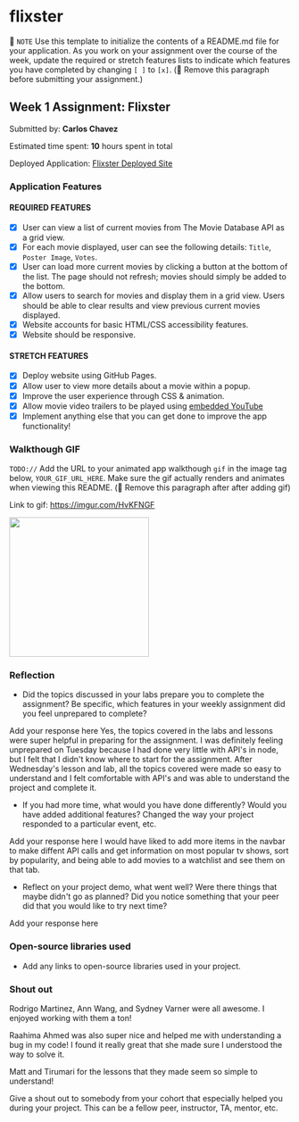 # flixster

📝 `NOTE` Use this template to initialize the contents of a README.md file for your application. As you work on your assignment over the course of the week, update the required or stretch features lists to indicate which features you have completed by changing `[ ]` to `[x]`. (🚫 Remove this paragraph before submitting your assignment.)

## Week 1 Assignment: Flixster

Submitted by: **Carlos Chavez**

Estimated time spent: **10** hours spent in total

Deployed Application: [Flixster Deployed Site](https://carlosenrique7.github.io/flixster/)

### Application Features

#### REQUIRED FEATURES

- [x] User can view a list of current movies from The Movie Database API as a grid view.
- [x] For each movie displayed, user can see the following details: `Title`, `Poster Image`, `Votes`.
- [x] User can load more current movies by clicking a button at the bottom of the list. The page should not refresh; movies should simply be added to the bottom.
- [x] Allow users to search for movies and display them in a grid view. Users should be able to clear results and view previous current movies displayed.
- [x] Website accounts for basic HTML/CSS accessibility features.
- [x] Website should be responsive.

#### STRETCH FEATURES

- [x] Deploy website using GitHub Pages.
- [x] Allow user to view more details about a movie within a popup.
- [x] Improve the user experience through CSS & animation.
- [x] Allow movie video trailers to be played using [embedded YouTube](https://support.google.com/youtube/answer/171780?hl=en)
- [x] Implement anything else that you can get done to improve the app functionality!

### Walkthough GIF

`TODO://` Add the URL to your animated app walkthough `gif` in the image tag below, `YOUR_GIF_URL_HERE`. Make sure the gif actually renders and animates when viewing this README. (🚫 Remove this paragraph after after adding gif)

Link to gif: https://imgur.com/HvKFNGF

<img src="https://i.imgur.com/HvKFNGF.mp4" width=250><br>

### Reflection

- Did the topics discussed in your labs prepare you to complete the assignment? Be specific, which features in your weekly assignment did you feel unprepared to complete?

Add your response here
Yes, the topics covered in the labs and lessons were super helpful in preparing for the assignment. I was definitely feeling unprepared on Tuesday because I had done very little with API's in node, but I felt that I didn't know where to start for the assignment. After Wednesday's lesson and lab, all the topics covered were made so easy to understand and I felt comfortable with API's and was able to understand the project and complete it.

- If you had more time, what would you have done differently? Would you have added additional features? Changed the way your project responded to a particular event, etc.

Add your response here
I would have liked to add more items in the navbar to make diffent API calls and get information on most popular tv shows, sort by popularity, and being able to add movies to a watchlist and see them on that tab.

- Reflect on your project demo, what went well? Were there things that maybe didn't go as planned? Did you notice something that your peer did that you would like to try next time?

Add your response here

### Open-source libraries used

- Add any links to open-source libraries used in your project.

### Shout out

Rodrigo Martinez, Ann Wang, and Sydney Varner were all awesome. I enjoyed working with them a ton!

Raahima Ahmed was also super nice and helped me with understanding a bug in my code! I found it really great that she made sure I understood the way to solve it.

Matt and Tirumari for the lessons that they made seem so simple to understand!

Give a shout out to somebody from your cohort that especially helped you during your project. This can be a fellow peer, instructor, TA, mentor, etc.
